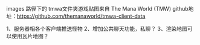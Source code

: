 images 路径下的 tmwa文件夹游戏贴图来自 The Mana World (TMW)
    github地址：https://github.com/themanaworld/tmwa-client-data


1、服务器相各个客户端推送怪物
2、增加公共聊天功能，私聊？
3、渲染地图可以使用瓦片地图？   




